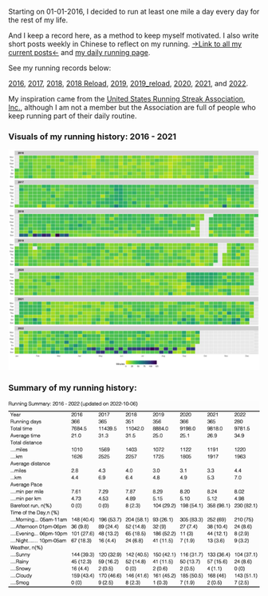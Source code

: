 Starting on 01-01-2016, I decided to run at least one mile a day every day for the rest of my life. 

And I keep a record here, as a method to keep myself motivated. I also write short posts weekly in Chinese to reflect on my running. [->Link to all my current posts<-](https://conge.github.io/category/#%E6%8A%98%E8%BF%94%E7%82%B9) and [my daily running page](https://conge.github.io/running_page/).

See my running records below:

[2016](https://github.com/conge/RunningStreak/blob/master/runningRecords2016.csv), [2017](https://github.com/conge/RunningStreak/blob/master/runningRecords2017.csv), [2018](https://github.com/conge/RunningStreak/blob/master/runningRecords2018.csv), [2018 Reload](https://github.com/conge/RunningStreak/blob/master/runningRecords2018_reload.csv), [2019](https://github.com/conge/RunningStreak/blob/master/runningRecords2019.csv), [2019_reload](https://github.com/conge/RunningStreak/blob/master/runningRecords2019_reload.csv),  [2020](https://github.com/conge/RunningStreak/blob/master/runningRecords2020.csv), [2021](https://github.com/conge/RunningStreak/blob/master/runningRecords2021.csv), and [2022](https://github.com/conge/RunningStreak/blob/master/runningRecords2022.csv).

My inspiration came from the [United States Running Streak Association, Inc.][1], although I am not a member but the Association are full of people who keep running part of their daily routine.

### Visuals of my running history: 2016 - 2021

![](./overview_plot.png)

### Summary of my running history:

![](./yearly_overview.png)



[1]:http://www.runeveryday.com

